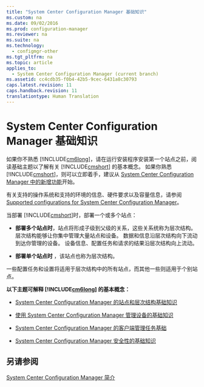 ```yaml
---
title: "System Center Configuration Manager 基础知识"
ms.custom: na
ms.date: 09/02/2016
ms.prod: configuration-manager
ms.reviewer: na
ms.suite: na
ms.technology: 
  - configmgr-other
ms.tgt_pltfrm: na
ms.topic: article
applies_to: 
  - System Center Configuration Manager (current branch)
ms.assetid: cc4cdb35-f0b4-42b5-9cec-6431a8c30793
caps.latest.revision: 11
caps.handback.revision: 11
translationtype: Human Translation
---
```

# System Center Configuration Manager 基础知识
如果你不熟悉 [!INCLUDE[cm6long](../LocTest/includes/cm6long_md.md)]，请在运行安装程序安装第一个站点之前，阅读基础主题以了解有关 [!INCLUDE[cmshort](../LocTest/includes/cmshort_md.md)] 的基本概念。 如果你熟悉 [!INCLUDE[cmshort](../LocTest/includes/cmshort_md.md)]，则可以立即着手，建议从 [System Center Configuration Manager 中的新增功能](../Topic/What's%20new%20in%20System%20Center%20Configuration%20Manager.md)开始。  
  
 有关支持的操作系统和支持的环境的信息、硬件要求以及容量信息，请参阅 [Supported configurations for System Center Configuration Manager](../LocTest/Supported-configurations-for-System-Center-Configuration-Manager.md)。  
  
 当部署 [!INCLUDE[cmshort](../LocTest/includes/cmshort_md.md)]时，部署一个或多个站点：  
  
-   **部署多个站点时**，站点将形成子级到父级的关系，这些关系统称为层次结构。 层次结构能够让你集中管理大量站点和设备。  数据和信息沿层次结构向下流动到达你管理的设备。 设备信息、配置任务和请求的结果沿层次结构向上流动。  
  
-   **部署单个站点时** ，该站点也称为层次结构。  
  
 一些配置任务和设置将适用于层次结构中的所有站点，而其他一些则适用于个别站点。  
  
 **以下主题可解释 [!INCLUDE[cm6long](../LocTest/includes/cm6long_md.md)] 的基本概念：**  
  
-   [System Center Configuration Manager 的站点和层次结构基础知识](../LocTest/Fundamentals-of-sites-and-hierarchies-for-System-Center-Configuration-Manager.md)  
  
-   [使用 System Center Configuration Manager 管理设备的基础知识](../LocTest/Fundamentals-of-managing-devices-with-System-Center-Configuration-Manager.md)  
  
-   [System Center Configuration Manager 的客户端管理任务基础](../LocTest/Fundamentals-of-client-management-tasks-for-System-Center-Configuration-Manager.md)  
  
-   [System Center Configuration Manager 安全性的基础知识](../LocTest/Fundamentals-of-security-for-System-Center-Configuration-Manager.md)  
  
## 另请参阅  
 [System Center Configuration Manager 简介](../LocTest/Introduction-to-System-Center-Configuration-Manager.md)